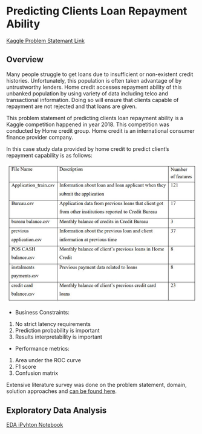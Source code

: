# Predicting Clients Loan Repayment Ability
[Kaggle Problem Statemant Link](https://www.kaggle.com/competitions/home-credit-default-risk/overview)
## Overview
Many people struggle to get loans due to insufficient or non-existent credit histories. Unfortunately, this population is often taken advantage of by untrustworthy lenders. Home credit accesses repayment ability of this unbanked population by using variety of data including telco and transactional information. Doing so will ensure that clients capable of repayment are not rejected and that loans are given.

This problem statement of predicting clients loan repayment ability is a Kaggle competition happened in year 2018. This competition was conducted by Home credit group. Home credit is an international consumer finance provider company.

In this case study data provided by home credit to predict client’s repayment capability is as follows:

![Summary Table Image](https://github.com/Swapnil-Ransing/PredictingClientsLoanRepaymentAbility/blob/main/07_ReferenceImages/DataTableSummary.JPG)

- Business Constraints:
1. No strict latency requirements
2. Prediction probability is important
3. Results interpretability is important
- Performance metrics:
1. Area under the ROC curve 
2. F1 score
3. Confusion matrix

Extensive literature survey was done on the problem statement, domain, solution approaches and [can be found here](https://github.com/Swapnil-Ransing/PredictingClientsLoanRepaymentAbility/blob/main/01_Literature_Survey/AbstractAndSummary.pdf).

## Exploratory Data Analysis 
[EDA iPyhton Notebook](https://github.com/Swapnil-Ransing/PredictingClientsLoanRepaymentAbility/blob/main/02_EDA/EDA.ipynb)
